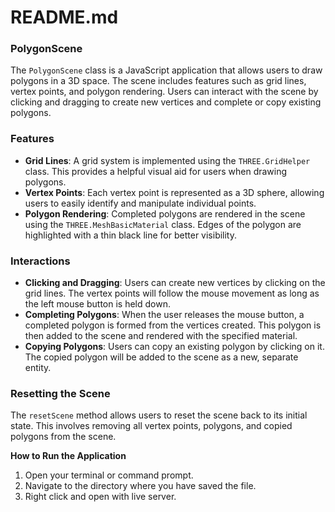 **README.md**
================================

### PolygonScene

The `PolygonScene` class is a JavaScript application that allows users to draw polygons in a 3D space. The scene includes features such as grid lines, vertex points, and polygon rendering. Users can 
interact with the scene by clicking and dragging to create new vertices and complete or copy existing polygons.

### Features

*   **Grid Lines**: A grid system is implemented using the `THREE.GridHelper` class. This provides a helpful visual aid for users when drawing polygons.
*   **Vertex Points**: Each vertex point is represented as a 3D sphere, allowing users to easily identify and manipulate individual points.
*   **Polygon Rendering**: Completed polygons are rendered in the scene using the `THREE.MeshBasicMaterial` class. Edges of the polygon are highlighted with a thin black line for better visibility.

### Interactions

*   **Clicking and Dragging**: Users can create new vertices by clicking on the grid lines. The vertex points will follow the mouse movement as long as the left mouse button is held down.
*   **Completing Polygons**: When the user releases the mouse button, a completed polygon is formed from the vertices created. This polygon is then added to the scene and rendered with the specified 
material.
*   **Copying Polygons**: Users can copy an existing polygon by clicking on it. The copied polygon will be added to the scene as a new, separate entity.

### Resetting the Scene

The `resetScene` method allows users to reset the scene back to its initial state. This involves removing all vertex points, polygons, and copied polygons from the scene.

**How to Run the Application**

1.  Open your terminal or command prompt.
2.  Navigate to the directory where you have saved the file.
3.  Right click and open with live server.

